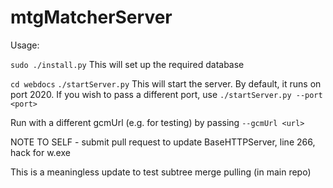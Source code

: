 mtgMatcherServer
================

Usage:

`sudo ./install.py`
This will set up the required database

`cd webdocs`
`./startServer.py`
This will start the server. By default, it runs on port 2020. If you wish to pass a different port, use `./startServer.py --port <port>`

Run with a different gcmUrl (e.g. for testing) by passing `--gcmUrl <url>`

NOTE TO SELF - submit pull request to update BaseHTTPServer, line 266, hack for w.exe

This is a meaningless update to test subtree merge pulling (in main repo)
